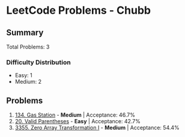 # LeetCode Problems - Chubb

## Summary
Total Problems: 3

### Difficulty Distribution

- Easy: 1
- Medium: 2

## Problems

1. [134. Gas Station](https://leetcode.com/problems/gas-station/) - **Medium** | Acceptance: 46.7%
2. [20. Valid Parentheses](https://leetcode.com/problems/valid-parentheses/) - **Easy** | Acceptance: 42.7%
3. [3355. Zero Array Transformation I](https://leetcode.com/problems/zero-array-transformation-i/) - **Medium** | Acceptance: 54.4%